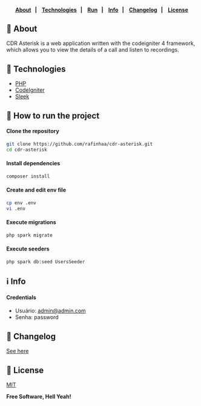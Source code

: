 <h4 align="center">
    <br><br>
    <p align="center">
      <a href="#-about">About</a>&nbsp;&nbsp;&nbsp;|&nbsp;&nbsp;&nbsp;
      <a href="#-technologies">Technologies</a>&nbsp;&nbsp;&nbsp;|&nbsp;&nbsp;&nbsp;
      <a href="#-how-to-run-the-project">Run</a>&nbsp;&nbsp;&nbsp;|&nbsp;&nbsp;&nbsp;
      <a href="#-info">Info</a>&nbsp;&nbsp;&nbsp;|&nbsp;&nbsp;&nbsp;
      <a href="#-changelog">Changelog</a>&nbsp;&nbsp;&nbsp;|&nbsp;&nbsp;&nbsp;
      <a href="#-license">License</a>
  </p>
</h4>

## 🔖 About
CDR Asterisk is a web application written with the codeigniter 4 framework, which allows you to view the details of a call and listen to recordings.

## 🚀 Technologies
- [PHP](https://php.net/)
- [CodeIgniter](https://codeigniter.com/)
- [Sleek](https://sleek.tafcoder.com/)

## 🏁 How to run the project
#### Clone the repository
```bash
git clone https://github.com/rafinhaa/cdr-asterisk.git
cd cdr-asterisk
```
#### Install dependencies
```bash
composer install
```
#### Create and edit env file
```bash
cp env .env
vi .env
```
#### Execute migrations
```bash
php spark migrate
```
#### Execute seeders
```bash
php spark db:seed UsersSeeder
```

## ℹ️ Info
#### Credentials
- Usuário: admin@admin.com
- Senha:   password

## 📄 Changelog
[See here](docs/changelog.md)

## 📝 License
[MIT](LICENSE)

**Free Software, Hell Yeah!**